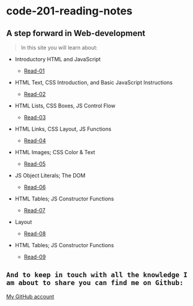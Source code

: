# code-201-reading-notes
## A step forward in Web-development 

> In this site you will learn about:

* Introductory HTML and JavaScript
    * [Read-01](./read/class-01)

* HTML Text, CSS Introduction, and Basic JavaScript Instructions
    * [Read-02](./read/class-02)

*  HTML Lists, CSS Boxes, JS Control Flow
   * [Read-03](./read/class-03)

* HTML Links, CSS Layout, JS Functions
   * [Read-04](./read/class-04)

* HTML Images; CSS Color & Text
   * [Read-05](./read/class-05)  

*  JS Object Literals; The DOM
   * [Read-06](./read/class-06)     

*  HTML Tables; JS Constructor Functions
   * [Read-07](./read/class-07)     

*  Layout
   * [Read-08](./read/class-08)   

*  HTML Tables; JS Constructor Functions
   * [Read-09](./read/class-09)

<!-- *  Layout
   * [Read-10](./read/class-10)         -->

## `And to keep in touch with all the knowledge I am about to share you can find me on Github:`

 [My GitHub account](https://github.com/Omar-Alhalaika)
